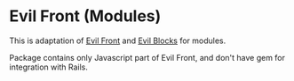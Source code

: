 # Evil Front (Modules)

This is adaptation of [Evil Front](https://github.com/ai/evil-front) and [Evil Blocks](https://github.com/ai/evil-blocks) for modules.

Package contains only Javascript part of Evil Front, and don't have gem
for integration with Rails.
